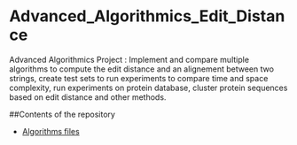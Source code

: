# Advanced_Algorithmics_Edit_Distance
Advanced Algorithmics Project : Implement and compare multiple algorithms to compute the edit distance and an alignement between two strings, create test sets to run experiments to compare time and space complexity, run experiments on protein database, cluster protein sequences based on edit distance and other methods.

##Contents of the repository

*  [Algorithms files](algorithms)
